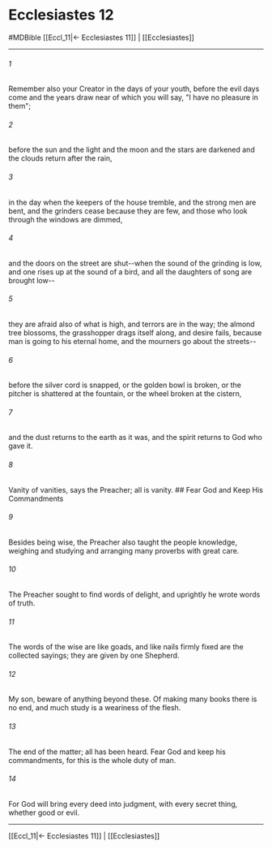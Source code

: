 # Ecclesiastes 12
#MDBible
[[Eccl_11|← Ecclesiastes 11]] | [[Ecclesiastes]]

***

###### 1 

Remember also your Creator in the days of your youth, before the evil days come and the years draw near of which you will say, "I have no pleasure in them"; 

###### 2 

before the sun and the light and the moon and the stars are darkened and the clouds return after the rain, 

###### 3 

in the day when the keepers of the house tremble, and the strong men are bent, and the grinders cease because they are few, and those who look through the windows are dimmed, 

###### 4 

and the doors on the street are shut--when the sound of the grinding is low, and one rises up at the sound of a bird, and all the daughters of song are brought low-- 

###### 5 

they are afraid also of what is high, and terrors are in the way; the almond tree blossoms, the grasshopper drags itself along, and desire fails, because man is going to his eternal home, and the mourners go about the streets-- 

###### 6 

before the silver cord is snapped, or the golden bowl is broken, or the pitcher is shattered at the fountain, or the wheel broken at the cistern, 

###### 7 

and the dust returns to the earth as it was, and the spirit returns to God who gave it. 

###### 8 

Vanity of vanities, says the Preacher; all is vanity. ## Fear God and Keep His Commandments 

###### 9 

Besides being wise, the Preacher also taught the people knowledge, weighing and studying and arranging many proverbs with great care. 

###### 10 

The Preacher sought to find words of delight, and uprightly he wrote words of truth. 

###### 11 

The words of the wise are like goads, and like nails firmly fixed are the collected sayings; they are given by one Shepherd. 

###### 12 

My son, beware of anything beyond these. Of making many books there is no end, and much study is a weariness of the flesh. 

###### 13 

The end of the matter; all has been heard. Fear God and keep his commandments, for this is the whole duty of man. 

###### 14 

For God will bring every deed into judgment, with every secret thing, whether good or evil. 

***

[[Eccl_11|← Ecclesiastes 11]] | [[Ecclesiastes]]
